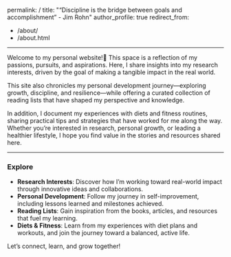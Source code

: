 permalink: /
title: "“Discipline is the bridge between goals and accomplishment” - Jim Rohn"
author_profile: true
redirect_from: 
  - /about/
  - /about.html
---

Welcome to my personal website!🙌 This space is a reflection of my passions, pursuits, and aspirations. Here, I share insights into my research interests, driven by the goal of making a tangible impact in the real world.  

This site also chronicles my personal development journey—exploring growth, discipline, and resilience—while offering a curated collection of reading lists that have shaped my perspective and knowledge.  

In addition, I document my experiences with diets and fitness routines, sharing practical tips and strategies that have worked for me along the way. Whether you’re interested in research, personal growth, or leading a healthier lifestyle, I hope you find value in the stories and resources shared here.

---

### Explore
- **Research Interests**: Discover how I’m working toward real-world impact through innovative ideas and collaborations.  
- **Personal Development**: Follow my journey in self-improvement, including lessons learned and milestones achieved.  
- **Reading Lists**: Gain inspiration from the books, articles, and resources that fuel my learning.  
- **Diets & Fitness**: Learn from my experiences with diet plans and workouts, and join the journey toward a balanced, active life.

Let’s connect, learn, and grow together!
